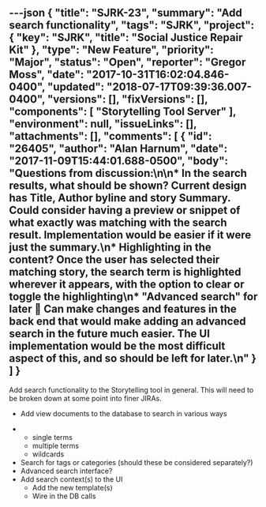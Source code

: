 ---json
{
  "title": "SJRK-23",
  "summary": "Add search functionality",
  "tags": "SJRK",
  "project": {
    "key": "SJRK",
    "title": "Social Justice Repair Kit"
  },
  "type": "New Feature",
  "priority": "Major",
  "status": "Open",
  "reporter": "Gregor Moss",
  "date": "2017-10-31T16:02:04.846-0400",
  "updated": "2018-07-17T09:39:36.007-0400",
  "versions": [],
  "fixVersions": [],
  "components": [
    "Storytelling Tool Server"
  ],
  "environment": null,
  "issueLinks": [],
  "attachments": [],
  "comments": [
    {
      "id": "26405",
      "author": "Alan Harnum",
      "date": "2017-11-09T15:44:01.688-0500",
      "body": "Questions from discussion:\n\n* In the search results, what should be shown? Current design has Title, Author byline and story Summary. Could consider having a preview or snippet of what exactly was matching with the search result. Implementation would be easier if it were just the summary.\n* Highlighting in the content? Once the user has selected their matching story, the search term is highlighted wherever it appears, with the option to clear or toggle the highlighting\n* \"Advanced search\" for later 🙂 Can make changes and features in the back end that would make adding an advanced search in the future much easier. The UI implementation would be the most difficult aspect of this, and so should be left for later.\n"
    }
  ]
}
---
Add search functionality to the Storytelling tool in general. This will need to be broken down at some point into finer JIRAs.

* Add view documents to the database to search in various ways

-
  * single terms
  * multiple terms
  * wildcards
- Search for tags or categories (should these be considered separately?)
- Advanced search interface?
- Add search context(s) to the UI
  * Add the new template(s)
  * Wire in the DB calls

        